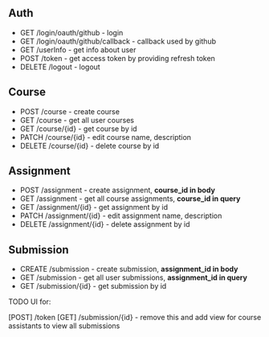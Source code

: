 ## Auth

- GET /login/oauth/github - login
- GET /login/oauth/github/callback - callback used by github
- GET /userInfo - get info about user
- POST /token - get access token by providing refresh token
- DELETE /logout - logout

## Course

- POST /course - create course
- GET /course - get all user courses
- GET /course/{id} - get course by id
- PATCH /course/{id} - edit course name, description
- DELETE /course/{id} - delete course by id

## Assignment

- POST /assignment - create assignment, **course_id in body**
- GET /assignment - get all course assignments, **course_id in query**
- GET /assignment/{id} - get assignment by id
- PATCH /assignment/{id} - edit assignment name, description
- DELETE /assignment/{id} - delete assignment by id

## Submission

- CREATE /submission - create submission, **assignment_id in body**
- GET /submission - get all user submissions, **assignment_id in query**
- GET /submission/{id} - get submission by id

TODO UI for:

[POST] /token
[GET] /submission/{id} - remove this and add view for course assistants to view all submissions
